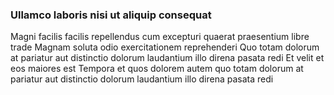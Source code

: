 ### Ullamco laboris nisi ut aliquip consequat
Magni facilis facilis repellendus cum excepturi quaerat praesentium libre trade Magnam soluta odio exercitationem reprehenderi Quo totam dolorum at pariatur aut distinctio dolorum 
laudantium illo direna pasata redi Et velit et eos maiores est Tempora et quos dolorem autem quo totam dolorum at pariatur aut distinctio dolorum laudantium illo direna pasata redi